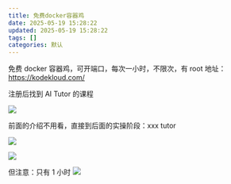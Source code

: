 ```yaml
---
title: 免费docker容器鸡
date: 2025-05-19 15:28:22
updated: 2025-05-19 15:28:22
tags: []
categories: 默认
---
```


免费 docker 容器鸡，可开端口，每次一小时，不限次，有 root
地址：https://kodekloud.com/

注册后找到 AI Tutor 的课程

![](https://s.rmimg.com/original/2X/d/d76f37e8e4f0c28bffc45d48ac31e21c21c31599.png)

前面的介绍不用看，直接到后面的实操阶段：xxx tutor

![](https://s.rmimg.com/original/2X/6/672ae5bc827d40d8c2f1988684dac8b325058643.jpeg)

![](https://s.rmimg.com/original/2X/0/00cd04eb774d2cd25d9c553e8f459c48012e49c8.png)

但注意：只有 1 小时
![](https://s.rmimg.com/original/2X/1/1f223478fe57622a2432c6fc29c73453782ce8ca.png)
